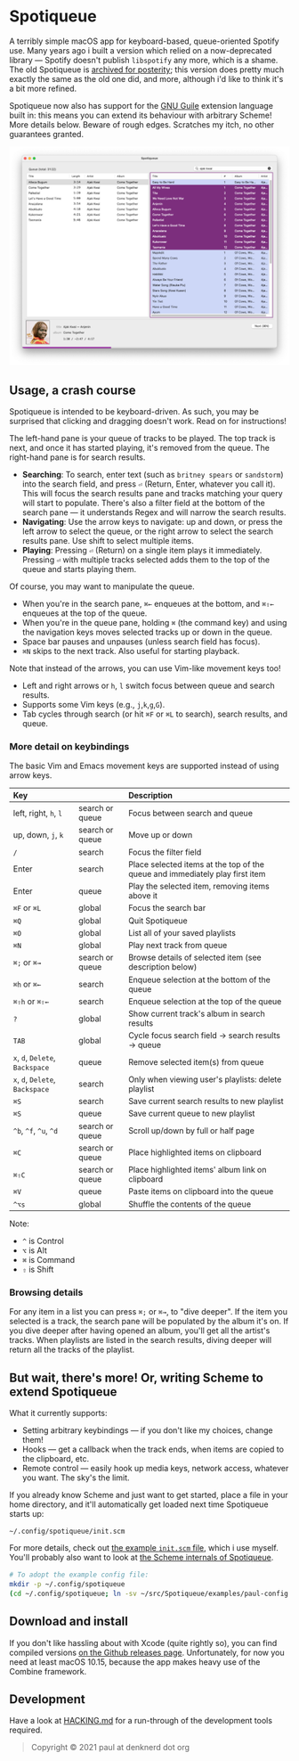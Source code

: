 # Spotiqueue

A terribly simple macOS app for keyboard-based, queue-oriented Spotify use.  Many years ago i built
a version which relied on a now-deprecated library — Spotify doesn't publish `libspotify` any more,
which is a shame.  The old Spotiqueue is [archived for
posterity](https://github.com/toothbrush/spotiqueue-old); this version does pretty much exactly the
same as the old one did, and more, although i'd like to think it's a bit more refined.

Spotiqueue now also has support for the [GNU Guile](https://www.gnu.org/software/guile/) extension
language built in: this means you can extend its behaviour with arbitrary Scheme!  More details
below.  Beware of rough edges. Scratches my itch, no other guarantees granted.

![Obligatory screenshot to give an idea what the app does.](img/screenshot.png)

## Usage, a crash course

Spotiqueue is intended to be keyboard-driven.  As such, you may be surprised that clicking and
dragging doesn't work.  Read on for instructions!

The left-hand pane is your queue of tracks to be played.  The top track is next, and once it has
started playing, it's removed from the queue.  The right-hand pane is for search results.

* **Searching**: To search, enter text (such as `britney spears` or `sandstorm`) into the search
  field, and press `⏎` (Return, Enter, whatever you call it).  This will focus the search results
  pane and tracks matching your query will start to populate.  There's also a filter field at the
  bottom of the search pane — it understands Regex and will narrow the search results.
* **Navigating**: Use the arrow keys to navigate: up and down, or press the left arrow to select the
  queue, or the right arrow to select the search results pane.  Use shift to select multiple items.
* **Playing**: Pressing `⏎` (Return) on a single item plays it immediately.  Pressing `⏎` with
  multiple tracks selected adds them to the top of the queue and starts playing them.

Of course, you may want to manipulate the queue.

* When you're in the search pane, `⌘←` enqueues at the bottom, and `⌘⇧←` enqueues at the top of the
  queue.
* When you're in the queue pane, holding `⌘` (the command key) and using the navigation keys moves
  selected tracks up or down in the queue.
* Space bar pauses and unpauses (unless search field has focus).
* `⌘N` skips to the next track. Also useful for starting playback.

Note that instead of the arrows, you can use Vim-like movement keys too!

* Left and right arrows or `h`, `l` switch focus between queue and search results.
* Supports some Vim keys (e.g., `j`,`k`,`g`,`G`).
* Tab cycles through search (or hit `⌘F` or `⌘L` to search), search results, and queue.

### More detail on keybindings

The basic Vim and Emacs movement keys are supported instead of using arrow keys.

| Key                             |                 | Description                                                                  |
|:--------------------------------|:----------------|:-----------------------------------------------------------------------------|
| left, right, `h`, `l`           | search or queue | Focus between search and queue                                               |
| up, down, `j`, `k`              | search or queue | Move up or down                                                              |
| `/`                             | search          | Focus the filter field                                                       |
| Enter                           | search          | Place selected items at the top of the queue and immediately play first item |
| Enter                           | queue           | Play the selected item, removing items above it                              |
| `⌘F` or `⌘L`                    | global          | Focus the search bar                                                         |
| `⌘Q`                            | global          | Quit Spotiqueue                                                              |
| `⌘O`                            | global          | List all of your saved playlists                                             |
| `⌘N`                            | global          | Play next track from queue                                                   |
| `⌘;` or  `⌘→`                   | search or queue | Browse details of selected item (see description below)                      |
| `⌘h` or  `⌘←`                   | search          | Enqueue selection at the bottom of the queue                                 |
| `⌘⇧h` or  `⌘⇧←`                 | search          | Enqueue selection at the top of the queue                                    |
| `?`                             | global          | Show current track's album in search results                                 |
| `TAB`                           | global          | Cycle focus search field -> search results -> queue                          |
| `x`, `d`, `Delete`, `Backspace` | queue           | Remove selected item(s) from queue                                           |
| `x`, `d`, `Delete`, `Backspace` | search          | Only when viewing user's playlists: delete playlist                          |
| `⌘S`                            | search          | Save current search results to new playlist                                  |
| `⌘S`                            | queue           | Save current queue to new playlist                                           |
| `^b`, `^f`, `^u`, `^d`          | search or queue | Scroll up/down by full or half page                                          |
| `⌘C`                            | search or queue | Place highlighted items on clipboard                                         |
| `⌘⇧C`                           | search or queue | Place highlighted items' album link on clipboard                             |
| `⌘V`                            | queue           | Paste items on clipboard into the queue                                      |
| `^⌥s`                           | global          | Shuffle the contents of the queue                                            |

Note:
* `^` is Control
* `⌥` is Alt
* `⌘` is Command
* `⇧` is Shift

### Browsing details

For any item in a list you can press `⌘;` or `⌘→`, to "dive deeper".  If the item you selected is a
track, the search pane will be populated by the album it's on.  If you dive deeper after having
opened an album, you'll get all the artist's tracks.  When playlists are listed in the search
results, diving deeper will return all the tracks of the playlist.

## But wait, there's more!  Or, writing Scheme to extend Spotiqueue

What it currently supports:

* Setting arbitrary keybindings — if you don't like my choices, change them!
* Hooks — get a callback when the track ends, when items are copied to the clipboard, etc.
* Remote control — easily hook up media keys, network access, whatever you want.  The sky's the
  limit.

If you already know Scheme and just want to get started, place a file in your home directory, and
it'll automatically get loaded next time Spotiqueue starts up:

```
~/.config/spotiqueue/init.scm
```

For more details, check out [the example `init.scm` file](./examples/paul-config.scm), which i use
myself.  You'll probably also want to look at [the Scheme internals of Spotiqueue](./guile/spotiqueue/).

```bash
# To adopt the example config file:
mkdir -p ~/.config/spotiqueue
(cd ~/.config/spotiqueue; ln -sv ~/src/Spotiqueue/examples/paul-config.scm init.scm)
```

## Download and install

If you don't like hassling about with Xcode (quite rightly so), you can find compiled versions
[on the Github releases page](https://github.com/toothbrush/Spotiqueue/releases).  Unfortunately, for now you need at least
macOS 10.15, because the app makes heavy use of the Combine framework.

## Development

Have a look at [HACKING.md](./HACKING.md) for a run-through of the development tools required.

> Copyright © 2021 paul at denknerd dot org

